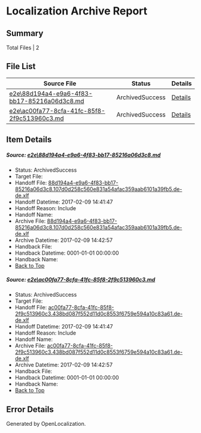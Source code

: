 # <a name='report-top'></a> Localization Archive Report

## Summary
 Total Files | 2

## File List
 Source File | Status | Details 
 ----------- | ------ | ------- 
 [e2e\88d194a4-e9a6-4f83-bb17-85216a06d3c8.md](https://github.com/OpenLocalizationTestOrg/ol-test0/blob/82d369b6af4d16975e0ff2741615381f18087291/e2e/88d194a4-e9a6-4f83-bb17-85216a06d3c8.md) | ArchivedSuccess | [Details](#1d4f107699efb9744a00f08189c537390a46252e1)
 [e2e\ac00fa77-8cfa-41fc-85f8-2f9c513960c3.md](https://github.com/OpenLocalizationTestOrg/ol-test0/blob/82d369b6af4d16975e0ff2741615381f18087291/e2e/ac00fa77-8cfa-41fc-85f8-2f9c513960c3.md) | ArchivedSuccess | [Details](#48eae7419a9f64d4b613db17206d3c6689f5b9262)

## Item Details
##### <a name='1d4f107699efb9744a00f08189c537390a46252e1'></a> Source: [e2e\88d194a4-e9a6-4f83-bb17-85216a06d3c8.md](https://github.com/OpenLocalizationTestOrg/ol-test0/blob/82d369b6af4d16975e0ff2741615381f18087291/e2e/88d194a4-e9a6-4f83-bb17-85216a06d3c8.md)
* Status: ArchivedSuccess
* Target File: 
* Handoff File: [88d194a4-e9a6-4f83-bb17-85216a06d3c8.107d0d258c560e831a54afac359aab6101a39fb5.de-de.xlf](https://github.com/OpenLocalizationTestOrg/ol-test0-handoff/blob/fa75abc03454ffd02303ef6f5efee767d4ad6138/ol-handoff/OpenLocalizationTestOrg/ol-test0-dede/shujia/ht/88d194a4-e9a6-4f83-bb17-85216a06d3c8.107d0d258c560e831a54afac359aab6101a39fb5.de-de.xlf)
* Handoff Datetime: 2017-02-09 14:41:47
* Handoff Reason: Include
* Handoff Name: 
* Archive File: [88d194a4-e9a6-4f83-bb17-85216a06d3c8.107d0d258c560e831a54afac359aab6101a39fb5.de-de.xlf](https://github.com/OpenLocalizationTestOrg/ol-test0-handoff/blob/d726d8dcbd8208de2ecb30239065a8a385b82005/ol-archive/OpenLocalizationTestOrg/ol-test0-dede/shujia/ht/88d194a4-e9a6-4f83-bb17-85216a06d3c8.107d0d258c560e831a54afac359aab6101a39fb5.de-de.xlf)
* Archive Datetime: 2017-02-09 14:42:57
* Handback File: 
* Handback Datetime: 0001-01-01 00:00:00
* Handback Name: 
* [Back to Top](#report-top)

##### <a name='48eae7419a9f64d4b613db17206d3c6689f5b9262'></a> Source: [e2e\ac00fa77-8cfa-41fc-85f8-2f9c513960c3.md](https://github.com/OpenLocalizationTestOrg/ol-test0/blob/82d369b6af4d16975e0ff2741615381f18087291/e2e/ac00fa77-8cfa-41fc-85f8-2f9c513960c3.md)
* Status: ArchivedSuccess
* Target File: 
* Handoff File: [ac00fa77-8cfa-41fc-85f8-2f9c513960c3.438bd087f552d11d0c8553f6759e594a10c83a61.de-de.xlf](https://github.com/OpenLocalizationTestOrg/ol-test0-handoff/blob/fa75abc03454ffd02303ef6f5efee767d4ad6138/ol-handoff/OpenLocalizationTestOrg/ol-test0-dede/shujia/ht/ac00fa77-8cfa-41fc-85f8-2f9c513960c3.438bd087f552d11d0c8553f6759e594a10c83a61.de-de.xlf)
* Handoff Datetime: 2017-02-09 14:41:47
* Handoff Reason: Include
* Handoff Name: 
* Archive File: [ac00fa77-8cfa-41fc-85f8-2f9c513960c3.438bd087f552d11d0c8553f6759e594a10c83a61.de-de.xlf](https://github.com/OpenLocalizationTestOrg/ol-test0-handoff/blob/d726d8dcbd8208de2ecb30239065a8a385b82005/ol-archive/OpenLocalizationTestOrg/ol-test0-dede/shujia/ht/ac00fa77-8cfa-41fc-85f8-2f9c513960c3.438bd087f552d11d0c8553f6759e594a10c83a61.de-de.xlf)
* Archive Datetime: 2017-02-09 14:42:57
* Handback File: 
* Handback Datetime: 0001-01-01 00:00:00
* Handback Name: 
* [Back to Top](#report-top)


## Error Details

Generated by OpenLocalization.

